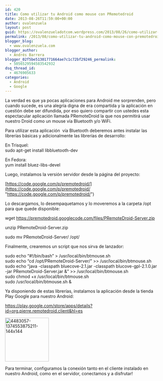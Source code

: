 ```yaml
---
id: 420
title: Como utilizar tu Android como mouse con PRemotedroid
date: 2013-08-26T11:59:00+00:00
author: ovalenzuela
layout: post
guid: https://ovalenzueladotcom.wordpress.com/2013/08/26/como-utilizar-tu-android-como-mouse-con-premotedroid
permalink: /2013/08/como-utilizar-tu-android-como-mouse-con-premotedroid.html
blogger_blog:
  - www.ovalenzuela.com
blogger_author:
  - Andrés Barrera
blogger_02f5be51301771664ae7c1c72bf29246_permalink:
  - 5056529594583542932
dsq_thread_id:
  - 4676905633
categories:
  - Android
  - Google
---
```

La verdad es que ya pocas aplicaciones para Android me sorprenden, pero cuando sucede, es una alegría digna de era compartida y la aplicación en cuestión debe ser difundida, por eso quiero compartir con ustedes esta espectacular aplicación llamada PRemoteDroid la que nos permitirá usar nuestro Droid como un mouse vía Bluetooth y/o WiFi.

Para utilizar esta aplicación  vía Bluetooth deberemos antes instalar las librerías básicas y adicionalmente las librerías de desarrollo:

En Trisquel:  
sudo apt-get install libbluetooth-dev

En Fedora:  
yum install bluez-libs-devel

Luego, instalamos la versión servidor desde la página del proyecto:

[https://code.google.com/p/premotedroid/](https://code.google.com/p/premotedroid/ "https://code.google.com/p/premotedroid/")

Lo descargamos, lo desempaquetamos y lo moveremos a la carpeta /opt para que quede disponible:

wget https://premotedroid.googlecode.com/files/PRemoteDroid-Server.zip

unzip PRemoteDroid-Server.zip

sudo mv PRemoteDroid-Server/ /opt/

Finalmente, crearemos un script que nos sirva de lanzador:

sudo echo &#8220;#!/bin/bash&#8221; > /usr/local/bin/btmouse.sh  
sudo echo &#8220;cd /opt/PRemoteDroid-Server/&#8221; >> /usr/local/bin/btmouse.sh  
sudo echo &#8220;java -classpath bluecove-2.1.jar -classpath blucove-gpl-2.1.0.jar -jar PRemoteDroid-Server.jar &&#8221; >> /usr/local/bin/btmouse.sh  
sudo chmod +x /usr/local/bin/btmouse.sh  
sudo /usr/local/bin/btmouse.sh &

Ya disponiendo de estas librerías, instalamos la aplicación desde la tienda Play Google para nuestro Android:

<https://play.google.com/store/apps/details?id=org.pierre.remotedroid.client&hl=es>

<img class="size-full wp-image-403" alt="4483057-1374553875211-144x144" src="http://ovalenzuela.com/wp-content/uploads/2013/08/4483057-1374553875211-144x144.png" width="144" height="144" />

Para terminar, configuramos la conexión tanto en el cliente instalado en nuestro Android, como en el servidor, conectamos y a disfrutar!
